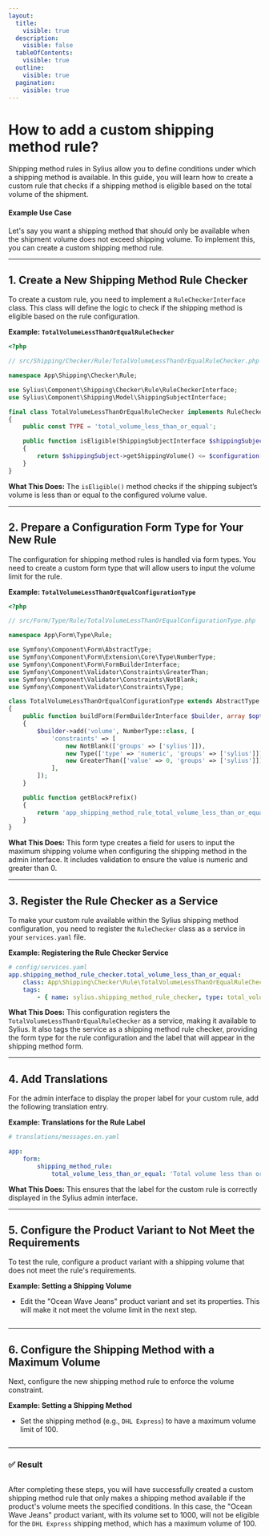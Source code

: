 ```yaml
---
layout:
  title:
    visible: true
  description:
    visible: false
  tableOfContents:
    visible: true
  outline:
    visible: true
  pagination:
    visible: true
---
```


# How to add a custom shipping method rule?

Shipping method rules in Sylius allow you to define conditions under which a shipping method is available. In this guide, you will learn how to create a custom rule that checks if a shipping method is eligible based on the total volume of the shipment.

#### Example Use Case

Let's say you want a shipping method that should only be available when the shipment volume does not exceed shipping volume. To implement this, you can create a custom shipping method rule.

***

## 1. Create a New Shipping Method Rule Checker

To create a custom rule, you need to implement a `RuleCheckerInterface` class. This class will define the logic to check if the shipping method is eligible based on the rule configuration.

**Example: `TotalVolumeLessThanOrEqualRuleChecker`**

```php
<?php

// src/Shipping/Checker/Rule/TotalVolumeLessThanOrEqualRuleChecker.php

namespace App\Shipping\Checker\Rule;

use Sylius\Component\Shipping\Checker\Rule\RuleCheckerInterface;
use Sylius\Component\Shipping\Model\ShippingSubjectInterface;

final class TotalVolumeLessThanOrEqualRuleChecker implements RuleCheckerInterface
{
    public const TYPE = 'total_volume_less_than_or_equal';

    public function isEligible(ShippingSubjectInterface $shippingSubject, array $configuration): bool
    {
        return $shippingSubject->getShippingVolume() <= $configuration['volume'];
    }
}
```

**What This Does:** The `isEligible()` method checks if the shipping subject’s volume is less than or equal to the configured volume value.

***

## 2. Prepare a Configuration Form Type for Your New Rule

The configuration for shipping method rules is handled via form types. You need to create a custom form type that will allow users to input the volume limit for the rule.

**Example: `TotalVolumeLessThanOrEqualConfigurationType`**

```php
<?php

// src/Form/Type/Rule/TotalVolumeLessThanOrEqualConfigurationType.php

namespace App\Form\Type\Rule;

use Symfony\Component\Form\AbstractType;
use Symfony\Component\Form\Extension\Core\Type\NumberType;
use Symfony\Component\Form\FormBuilderInterface;
use Symfony\Component\Validator\Constraints\GreaterThan;
use Symfony\Component\Validator\Constraints\NotBlank;
use Symfony\Component\Validator\Constraints\Type;

class TotalVolumeLessThanOrEqualConfigurationType extends AbstractType
{
    public function buildForm(FormBuilderInterface $builder, array $options): void
    {
        $builder->add('volume', NumberType::class, [
            'constraints' => [
                new NotBlank(['groups' => ['sylius']]),
                new Type(['type' => 'numeric', 'groups' => ['sylius']]),
                new GreaterThan(['value' => 0, 'groups' => ['sylius']])
            ],
        ]);
    }

    public function getBlockPrefix()
    {
        return 'app_shipping_method_rule_total_volume_less_than_or_equal_configuration';
    }
}
```

**What This Does:** This form type creates a field for users to input the maximum shipping volume when configuring the shipping method in the admin interface. It includes validation to ensure the value is numeric and greater than 0.

***

## 3. Register the Rule Checker as a Service

To make your custom rule available within the Sylius shipping method configuration, you need to register the `RuleChecker` class as a service in your `services.yaml` file.

**Example: Registering the Rule Checker Service**

```yaml
# config/services.yaml
app.shipping_method_rule_checker.total_volume_less_than_or_equal:
    class: App\Shipping\Checker\Rule\TotalVolumeLessThanOrEqualRuleChecker
    tags:
        - { name: sylius.shipping_method_rule_checker, type: total_volume_less_than_or_equal, form_type: App\Form\Type\Rule\TotalVolumeLessThanOrEqualConfigurationType, label: app.form.shipping_method_rule.total_volume_less_than_or_equal }
```

**What This Does:** This configuration registers the `TotalVolumeLessThanOrEqualRuleChecker` as a service, making it available to Sylius. It also tags the service as a shipping method rule checker, providing the form type for the rule configuration and the label that will appear in the shipping method form.

***

## 4. Add Translations

For the admin interface to display the proper label for your custom rule, add the following translation entry.

**Example: Translations for the Rule Label**

```yaml
# translations/messages.en.yaml

app:
    form:
        shipping_method_rule:
            total_volume_less_than_or_equal: 'Total volume less than or equal'
```

**What This Does:** This ensures that the label for the custom rule is correctly displayed in the Sylius admin interface.

***

## 5. Configure the Product Variant to Not Meet the Requirements

To test the rule, configure a product variant with a shipping volume that does not meet the rule's requirements.

**Example: Setting a Shipping Volume**

* Edit the "Ocean Wave Jeans" product variant and set its properties. This will make it not meet the volume limit in the next step.

<figure><img src=".gitbook/assets/image (51).png" alt=""><figcaption></figcaption></figure>

***

## 6. Configure the Shipping Method with a Maximum Volume <a href="#result-1" id="result-1"></a>

Next, configure the new shipping method rule to enforce the volume constraint.

**Example: Setting a Shipping Method**

* Set the shipping method (e.g., `DHL Express`) to have a maximum volume limit of 100.

<figure><img src=".gitbook/assets/image (52).png" alt=""><figcaption></figcaption></figure>

***

### ✅ Result

<figure><img src=".gitbook/assets/image (53).png" alt=""><figcaption></figcaption></figure>

After completing these steps, you will have successfully created a custom shipping method rule that only makes a shipping method available if the product's volume meets the specified conditions. In this case, the "Ocean Wave Jeans" product variant, with its volume set to 1000, will not be eligible for the `DHL Express` shipping method, which has a maximum volume of 100.

